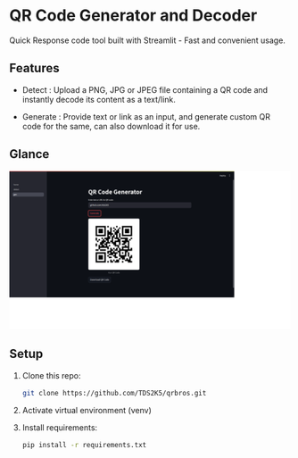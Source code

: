 # QR Code Generator and Decoder

Quick Response code tool built with Streamlit - Fast and convenient usage.

## Features

- Detect : Upload a PNG, JPG or JPEG file containing a QR code and instantly decode its content as a text/link.

- Generate : Provide text or link as an input, and generate custom QR code for the same, can also download it for use.

## Glance

![QR Preview](qr_main.png)

## Setup

1. Clone this repo:

   ```bash
   git clone https://github.com/TDS2K5/qrbros.git
   ```

2. Activate virtual environment (venv)

3. Install requirements:

   ```bash
   pip install -r requirements.txt
   ```

